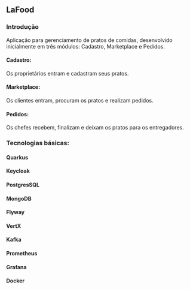 ## LaFood
### Introdução
Aplicação para gerenciamento de pratos de comidas, desenvolvido inicialmente em três módulos: Cadastro, Marketplace e Pedidos.

#### Cadastro:
Os proprietários entram e cadastram seus pratos.

#### Marketplace:
Os clientes entram, procuram os pratos e realizam pedidos.

#### Pedidos:
Os chefes recebem, finalizam e deixam os pratos para os entregadores.

### Tecnologias básicas:
#### Quarkus
#### Keycloak
#### PostgresSQL
#### MongoDB
#### Flyway
#### VertX
#### Kafka
#### Prometheus
#### Grafana
#### Docker
